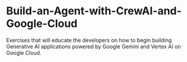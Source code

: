 # Build-an-Agent-with-CrewAI-and-Google-Cloud
Exercises that will educate the developers on how to begin building Generative AI applications powered by Google Gemini and Vertex AI on Google Cloud.
